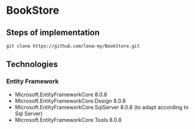 # BookStore

## Steps of implementation 
```shell script
git clone https://github.com/lena-my/BookStore.git
```

## Technologies

### Entity Framework
- Microsoft.EntityFrameworkCore 8.0.8
- Microsoft.EntityFrameworkCore.Design 8.0.8
- Microsoft.EntityFrameworkCore.SqlServer 8.0.8 (to adapt according to Sql Server)
- Microsoft.EntityFrameworkCore.Tools 8.0.8
